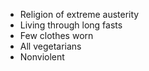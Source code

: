 - Religion of extreme austerity
- Living through long fasts
- Few clothes worn
- All vegetarians
- Nonviolent